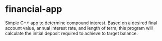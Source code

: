 # financial-app

Simple C++ app to determine compound interest.  Based on a desired final account value, annual interest rate, and length of term, this program will calculate the initial deposit required to achieve to target balance.

